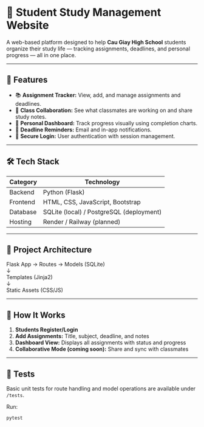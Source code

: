 # 🧠 Student Study Management Website

A web-based platform designed to help **Cau Giay High School** students organize their study life — tracking assignments, deadlines, and personal progress — all in one place.

---

## 🚀 Features
- 📚 **Assignment Tracker:** View, add, and manage assignments and deadlines.
- 👥 **Class Collaboration:** See what classmates are working on and share study notes.
- 📅 **Personal Dashboard:** Track progress visually using completion charts.
- 🔔 **Deadline Reminders:** Email and in-app notifications.
- 🔐 **Secure Login:** User authentication with session management.

---

## 🛠️ Tech Stack
| Category | Technology |
|-----------|-------------|
| Backend | Python (Flask) |
| Frontend | HTML, CSS, JavaScript, Bootstrap |
| Database | SQLite (local) / PostgreSQL (deployment) |
| Hosting | Render / Railway (planned) |

---

## 🧩 Project Architecture
Flask App → Routes → Models (SQLite)  
↓  
Templates (Jinja2)  
↓  
Static Assets (CSS/JS)  

---

## 🧠 How It Works
1. **Students Register/Login**
2. **Add Assignments:** Title, subject, deadline, and notes
3. **Dashboard View:** Displays all assignments with status and progress
4. **Collaborative Mode (coming soon):** Share and sync with classmates

---

## 🧪 Tests
Basic unit tests for route handling and model operations are available under `/tests`.

Run:
```bash
pytest
